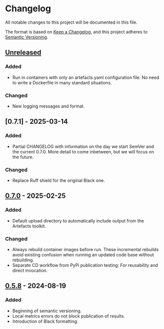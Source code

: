 # Changelog

All notable changes to this project will be documented in this file.

The format is based on [Keep a Changelog](https://keepachangelog.com/en/1.1.0/),
and this project adheres to [Semantic Versioning](https://semver.org/spec/v2.0.0.html).

## [Unreleased]

### Added

- Run in containers with only an artefacts.yaml configuration file. No need to
  write a Dockerfile in many standard situations.

### Changed

- New logging messages and format.


## [0.7.1] - 2025-03-14

### Added

- Partial CHANGELOG with information on the day we start SemVer and the current
  0.7.0. More detail to come inbetween, but we will focus on the future.

### Changed

- Replace Ruff shield for the original Black one.


## [0.7.0] - 2025-02-25

### Added

- Default upload directory to automatically include output from the Artefacts
  toolkit.

### Changed

- Always rebuild container images before run. These incremental rebuilds avoid
  existing confusion when running an updated code base without rebuilding.
- Separate CD workflow from PyPi publication testing: For reusability and
  direct invocation.


## [0.5.8] - 2024-08-19

### Added

- Beginning of semantic versioning.
- Local metrics errors do not block publication of results.
- Introduction of Black formatting. 

[unreleased]: https://github.com/art-e-fact/artefacts-client/compare/0.7.0...HEAD
[0.7.0]: https://github.com/art-e-fact/artefacts-client/releases/tag/0.7.0
[0.5.8]: https://github.com/art-e-fact/artefacts-client/releases/tag/0.5.8
